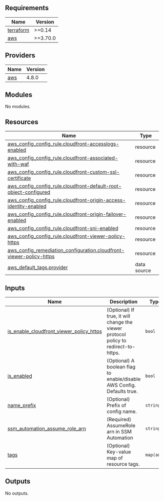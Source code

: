 <!-- BEGIN_TF_DOCS -->
## Requirements

| Name | Version |
|------|---------|
| <a name="requirement_terraform"></a> [terraform](#requirement\_terraform) | >=0.14 |
| <a name="requirement_aws"></a> [aws](#requirement\_aws) | >=3.70.0 |

## Providers

| Name | Version |
|------|---------|
| <a name="provider_aws"></a> [aws](#provider\_aws) | 4.8.0 |

## Modules

No modules.

## Resources

| Name | Type |
|------|------|
| [aws_config_config_rule.cloudfront-accesslogs-enabled](https://registry.terraform.io/providers/hashicorp/aws/latest/docs/resources/config_config_rule) | resource |
| [aws_config_config_rule.cloudfront-associated-with-waf](https://registry.terraform.io/providers/hashicorp/aws/latest/docs/resources/config_config_rule) | resource |
| [aws_config_config_rule.cloudfront-custom-ssl-certificate](https://registry.terraform.io/providers/hashicorp/aws/latest/docs/resources/config_config_rule) | resource |
| [aws_config_config_rule.cloudfront-default-root-object-configured](https://registry.terraform.io/providers/hashicorp/aws/latest/docs/resources/config_config_rule) | resource |
| [aws_config_config_rule.cloudfront-origin-access-identity-enabled](https://registry.terraform.io/providers/hashicorp/aws/latest/docs/resources/config_config_rule) | resource |
| [aws_config_config_rule.cloudfront-origin-failover-enabled](https://registry.terraform.io/providers/hashicorp/aws/latest/docs/resources/config_config_rule) | resource |
| [aws_config_config_rule.cloudfront-sni-enabled](https://registry.terraform.io/providers/hashicorp/aws/latest/docs/resources/config_config_rule) | resource |
| [aws_config_config_rule.cloudfront-viewer-policy-https](https://registry.terraform.io/providers/hashicorp/aws/latest/docs/resources/config_config_rule) | resource |
| [aws_config_remediation_configuration.cloudfront-viewer-policy-https](https://registry.terraform.io/providers/hashicorp/aws/latest/docs/resources/config_remediation_configuration) | resource |
| [aws_default_tags.provider](https://registry.terraform.io/providers/hashicorp/aws/latest/docs/data-sources/default_tags) | data source |

## Inputs

| Name | Description | Type | Default | Required |
|------|-------------|------|---------|:--------:|
| <a name="input_is_enable_cloudfront_viewer_policy_https"></a> [is\_enable\_cloudfront\_viewer\_policy\_https](#input\_is\_enable\_cloudfront\_viewer\_policy\_https) | (Optional) If true, it will change the viewer protocol policy to redirect-to-https. | `bool` | `false` | no |
| <a name="input_is_enabled"></a> [is\_enabled](#input\_is\_enabled) | (Optional) A boolean flag to enable/disable AWS Config. Defaults true. | `bool` | `true` | no |
| <a name="input_name_prefix"></a> [name\_prefix](#input\_name\_prefix) | (Optional) Prefix of config name. | `string` | `""` | no |
| <a name="input_ssm_automation_assume_role_arn"></a> [ssm\_automation\_assume\_role\_arn](#input\_ssm\_automation\_assume\_role\_arn) | (Required) AssumeRole arn in SSM Automation | `string` | n/a | yes |
| <a name="input_tags"></a> [tags](#input\_tags) | (Optional) Key-value map of resource tags. | `map(any)` | `null` | no |

## Outputs

No outputs.
<!-- END_TF_DOCS -->
